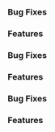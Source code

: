<a name="1.1.3"></a>


<a name="1.1.2"></a>


### Bug Fixes



<a name="1.1.1"></a>



<a name="1.1.0"></a>

### Features


<a name="1.0.1"></a>


### Bug Fixes

### Features


<a name="1.0.1"></a>


### Bug Fixes



### Features






